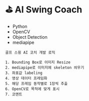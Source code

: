 # :golf: AI Swing Coach

- Python
- OpenCV
- Object Detection
- mediapipe

```
골프 스윙 AI 코치 개발 로직

1. Bounding Box로 이미지 Resize
2. mediapipe로 이미지에 skeleton 씌우기
3. 좌표값 labeling
4. 영상 데이터 프레임화
5. 해당 프레임 동작별로 1장씩 추출
6. OpenCV로 목적에 맞게 표시
7. 코멘트
```
